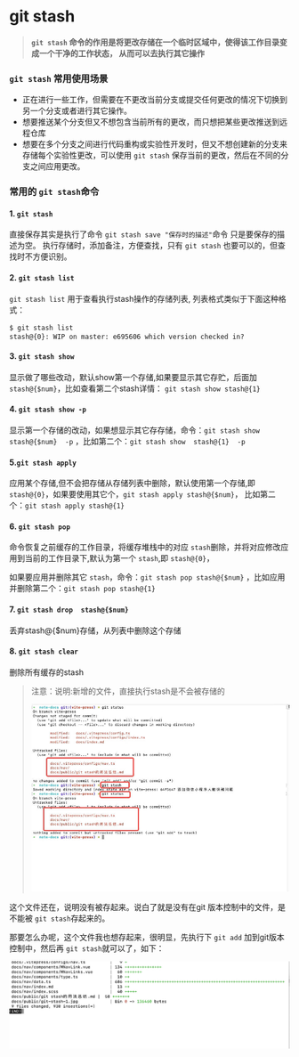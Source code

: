# git stash

> **`git stash` 命令的作用是将更改存储在一个临时区域中，使得该工作目录变成一个干净的工作状态， 从而可以去执行其它操作**

### `git stash` 常用使用场景

- 正在进行一些工作，但需要在不更改当前分支或提交任何更改的情况下切换到另一个分支或者进行其它操作。
- 想要推送某个分支但又不想包含当前所有的更改，而只想把某些更改推送到远程仓库
- 想要在多个分支之间进行代码重构或实验性开发时，但又不想创建新的分支来存储每个实验性更改，可以使用 `git stash` 保存当前的更改，然后在不同的分支之间应用更改。

### 常用的 `git stash`命令

#### 1. `git stash`

直接保存其实是执行了命令 `git stash save "保存时的描述"`命令 只是要保存的描述为空。 执行存储时，添加备注，方便查找，只有 `git stash` 也要可以的，但查找时不方便识别。

#### 2. `git stash list`

`git stash list` 用于查看执行stash操作的存储列表, 列表格式类似于下面这种格式：

```shell
$ git stash list
stash@{0}: WIP on master: e695606 which version checked in?
```

#### 3. `git stash show`

显示做了哪些改动，默认show第一个存储,如果要显示其它存贮，后面加 `stash@{$num}`，比如查看第二个stash详情： `git stash show stash@{1}`

#### 4. `git stash show -p`

显示第一个存储的改动，如果想显示其它存存储，命令：`git stash show  stash@{$num}  -p` ，比如第二个：`git stash show  stash@{1}  -p`

#### 5.`git stash apply`

应用某个存储,但不会把存储从存储列表中删除，默认使用第一个存储,即 `stash@{0}`，如果要使用其它个，`git stash apply stash@{$num}`， 比如第二个：`git stash apply stash@{1}`

#### 6. `git stash pop`

命令恢复之前缓存的工作目录，将缓存堆栈中的对应 `stash`删除，并将对应修改应用到当前的工作目录下,默认为第一个 `stash`,即 `stash@{0}`，

如果要应用并删除其它 `stash`，命令：`git stash pop stash@{$num}` ，比如应用并删除第二个：`git stash pop stash@{1}`

#### 7. `git stash drop  stash@{$num}`

丢弃stash@{$num}存储，从列表中删除这个存储

#### 8. `git stash clear`

删除所有缓存的stash

> 注意：说明:新增的文件，直接执行stash是不会被存储的
>
> ![git stash 不保存新建文件](/image/git-stash-1.jpg "git stash 不保存新文件")

这个文件还在，说明没有被存起来。说白了就是没有在git 版本控制中的文件，是不能被 `git stash`存起来的。

那要怎么办呢，这个文件我也想存起来，很明显，先执行下 `git add` 加到git版本控制中，然后再 `git stash`就可以了，如下：

![1684753035449](/image/git-stash-save.jpeg)
